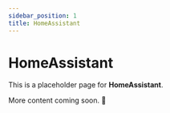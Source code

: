 ```yaml
---
sidebar_position: 1
title: HomeAssistant
---
```


# HomeAssistant

This is a placeholder page for **HomeAssistant**.

More content coming soon. 🚧

